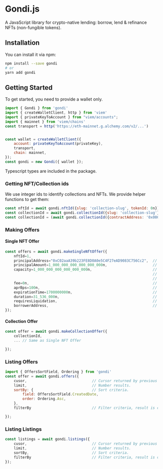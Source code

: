 # Gondi.js

A JavaScript library for crypto-native lending: borrow, lend & refinance NFTs (non-fungible tokens). 



## Installation

You can install it via npm:

```bash
npm install --save gondi
# or
yarn add gondi
```

## Getting Started
To get started, you need to provide a wallet only. 

```javascript
import { Gondi } from 'gondi'
import { createWalletClient, http } from 'viem'
import { privateKeyToAccount } from "viem/accounts";
import { mainnet } from 'viem/chains'
const transport = http('https://eth-mainnet.g.alchemy.com/v2/...')


const wallet = createWalletClient({
    account: privateKeyToAccount(privateKey),
    transport,
    chain: mainnet,
});
const gondi = new Gondi({ wallet });
```

Typescript types are included in the package.

### Getting NFT/Collection ids
We use integer ids to identify collections and NFTs. We provide helper functions to get them:


```javascript
const nftId = await gondi.nftId({slug: 'collection-slug', tokenId: 0n});
const collectionId = await gondi.collectionId({slug: 'collection-slug'});
const collectionId = (await gondi.collectionId({contractAddress: '0x0000000000000000000000000000000000000000'}))[0];    // It's an array because some collections use same contract (e.g. Artblocks)
```

### Making Offers

#### Single NFT Offer
```javascript
const offers = await gondi.makeSingleNftOffer({
    nftId=1,
    principalAddress="0xC02aaA39b223FE8D0A0e5C4F27eAD9083C756Cc2",  // Principal currency address. (e.g. WETH)
    principalAmount=1_000_000_000_000_000_000n,                     // Principal amount. In units of currency (e.g. WETH is wei)(e.g. 1WETH)
    capacity=1_000_000_000_000_000_000n,                            // How much money do you want to loan in total, 
                                                                    // valid for collection offers.
                                                                    // If you want N loans for example, it should be N*principalAmount.
    fee=0n,                                                         // Origination fee.
    aprBps=100n,                                                    // Apr expressed in basis points. (e.g. 1% apr)
    expirationTime=1700000000n,                                     // Expiration time expressed in seconds since epoch. (e.g. 2023/11/14)
    duration=31_536_000n,                                           // Duration expressed in secconds. (e.g. 1 year)
    requiresLiquidation,                                            // Sets the collateral to be liquidated on default.
    borrowerAddress,                                                // Optional: allow only this borrower to accept the offer.
});
```

#### Collection Offer

```javascript
const offer = await gondi.makeCollectionOffer({
    collectionId,
    ... // Same as Single NFT Offer

});
```

### Listing Offers

```javascript
import { OffersSortField, Ordering } from 'gondi'
const offer = await gondi.offers({
    cusor,                              // Cursor returned by previous calls.
    limit,                              // Number results.
    sortBy: {                           // Sort criteria.
        field: OffersSortField.CreatedDate, 
        order: Ordering.Asc,
    },
    filterBy                            // Filter criteria, result is conjunction of components.

});
```

### Listing Listings

```javascript
const listings = await gondi.listings({
    cusor,                              // Cursor returned by previous calls.
    limit,                              // Number results.
    sortBy,                             // Sort criteria.
    filterBy                            // Filter criteria, result is conjunction of components.
});
```
